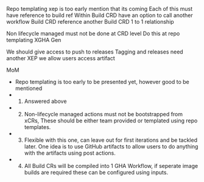 Repo templating xep is too early mention that its coming
Each of this must have reference to build ref
Within Build CRD have an option to call another workflow
Build CRD reference another Build CRD
1 to 1 relationship

Non lifecycle managed must not be done at CRD level
Do this at repo templating XGHA Gen

We should give access to push to releases
Tagging and releases need another XEP
we allow users access artifact

MoM

- Repo templating is too early to be presented yet, however good to be mentioned
- 1. Answered above
- 2. Non-lifecycle managed actions must not be bootstrapped from xCRs, These should be either team provided or templated using repo templates.
- 3. Flexible with this one, can leave out for first iterations and be tackled later. One idea is to use GitHub artifacts to allow users to do anything with the artifacts using post actions.
- 4. All Build CRs will be compiled into 1 GHA Workflow, if seperate image builds are required these can be configured using inputs.
